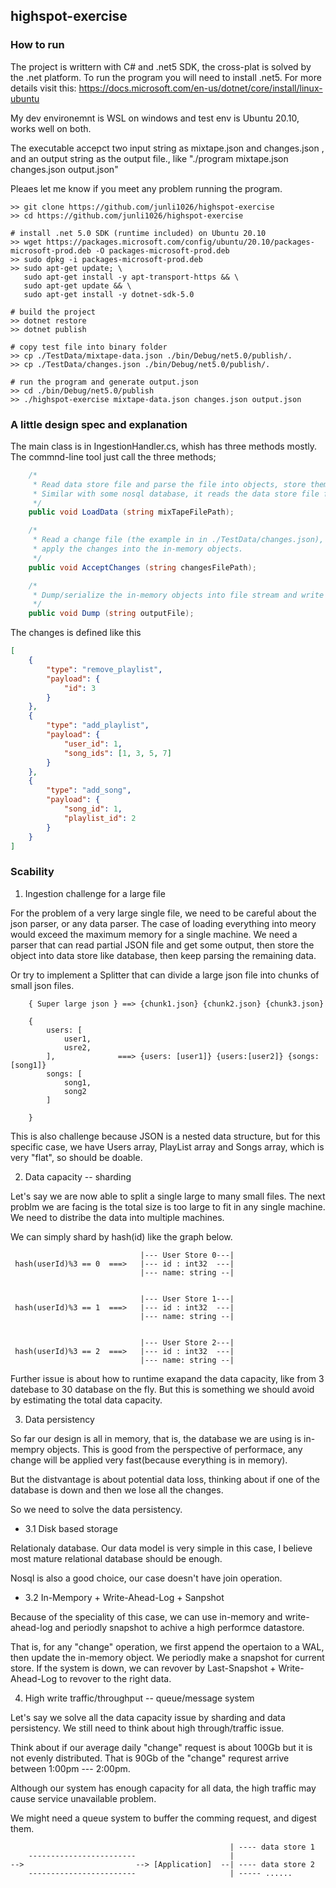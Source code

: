 ## highspot-exercise

### How to run

The project is writtern with C# and .net5 SDK, the cross-plat is solved by the .net platform. To run the program you will need to install .net5. For more details visit this: https://docs.microsoft.com/en-us/dotnet/core/install/linux-ubuntu

My dev environemnt is WSL on windows and test env is Ubuntu 20.10, works well on both.

The executable accepct two input string as mixtape.json and changes.json , and an output string as the output file., like
 "./program mixtape.json changes.json output.json"

Pleaes let me know if you meet any problem running the program.

```
>> git clone https://github.com/junli1026/highspot-exercise
>> cd https://github.com/junli1026/highspot-exercise

# install .net 5.0 SDK (runtime included) on Ubuntu 20.10
>> wget https://packages.microsoft.com/config/ubuntu/20.10/packages-microsoft-prod.deb -O packages-microsoft-prod.deb
>> sudo dpkg -i packages-microsoft-prod.deb
>> sudo apt-get update; \
   sudo apt-get install -y apt-transport-https && \
   sudo apt-get update && \
   sudo apt-get install -y dotnet-sdk-5.0

# build the project
>> dotnet restore
>> dotnet publish

# copy test file into binary folder 
>> cp ./TestData/mixtape-data.json ./bin/Debug/net5.0/publish/.
>> cp ./TestData/changes.json ./bin/Debug/net5.0/publish/.

# run the program and generate output.json
>> cd ./bin/Debug/net5.0/publish
>> ./highspot-exercise mixtape-data.json changes.json output.json
```

### A little design spec and explanation

The main class is in IngestionHandler.cs, whish has three methods mostly. The commnd-line tool just call the three methods;

```C#
    /*
     * Read data store file and parse the file into objects, store them into memory.
     * Similar with some nosql database, it reads the data store file from disk, and load them into memory.
     */
    public void LoadData (string mixTapeFilePath);

    /*
     * Read a change file (the example in in ./TestData/changes.json), and
     * apply the changes into the in-memory objects.
     */
    public void AcceptChanges (string changesFilePath);

    /*
     * Dump/serialize the in-memory objects into file stream and write to file.
     */
    public void Dump (string outputFile);
```

The changes is defined like this
```json
[
    {
        "type": "remove_playlist",
        "payload": {
            "id": 3
        }
    },
    {
        "type": "add_playlist",
        "payload": {
            "user_id": 1,
            "song_ids": [1, 3, 5, 7]
        }
    },
    {
        "type": "add_song",
        "payload": {
            "song_id": 1,
            "playlist_id": 2
        }
    }
]
```

### Scability

1. Ingestion challenge for a large file

For the problem of a very large single file, we need to be careful about the json parser, or any data parser. The case of loading everything into meory would exceed the maximum memory for a single machine.
We need a parser that can read partial JSON file and get some output, then store the object into data store like database, then keep parsing the remaining data.

Or try to implement a Splitter that can divide a large json file into chunks of small json files.

```
    { Super large json } ==> {chunk1.json} {chunk2.json} {chunk3.json}

    {
        users: [                       
            user1,
            usre2,
        ],              ===> {users: [user1]} {users:[user2]} {songs:[song1]}
        songs: [
            song1,
            song2
        ]

    }
```
This is also challenge because JSON is a nested data structure, but for this specific case, we have Users array, PlayList array and Songs array, which is very "flat", so should be doable.


2. Data capacity -- sharding 

Let's say we are now able to split a single large to many small files. The next problm we are facing is the total size is too large to fit in any single machine. We need to distribe the data into multiple machines. 

We can simply shard by hash(id) like the graph below.


```
                             |--- User Store 0---|
 hash(userId)%3 == 0  ===>   |--- id : int32  ---|
                             |--- name: string --|


                             |--- User Store 1---|
 hash(userId)%3 == 1  ===>   |--- id : int32  ---|
                             |--- name: string --|


                             |--- User Store 2---|
 hash(userId)%3 == 2  ===>   |--- id : int32  ---|
                             |--- name: string --|
```

Further issue is about how to runtime exapand the data capacity, like from 3 datebase to 30 database on the fly. But this is something we should avoid by estimating the total data capacity.


3. Data persistency

So far our design is all in memory, that is, the database we are using is in-mempry objects. This is good from the perspective of performace, any change will be applied very fast(because everything is in memory).

But the distvantage is about potential data loss, thinking about if one of the database is down and then we lose all the changes.

So we need to solve the data persistency.

- 3.1 Disk based storage

Relationaly database. Our data model is very simple in this case, I believe most mature relational database should be enough.

Nosql is also a good choice, our case doesn't have join operation.


- 3.2 In-Mempory + Write-Ahead-Log + Sanpshot

Because of the speciality of this case, we can use in-memory and write-ahead-log and periodly snapshot to achive a high performce datastore.

That is, for any "change" operation, we first append the opertaion to a WAL, then update the in-memory object. We periodly make a snapshot for current store. If the system is down, we can revover by Last-Snapshot + Write-Ahead-Log to revover to the right data.



4. High write traffic/throughput -- queue/message system

Let's say we solve all the data capacity issue by sharding and data persistency. We still need to think about high through/traffic issue.

Think about if our average daily "change" request is about 100Gb but it is not evenly distributed. That is 90Gb of the "change" requrest arrive between 1:00pm --- 2:00pm.

Although our system has enough capacity for all data, the high traffic may cause service unavailable problem.

We might need a queue system to buffer the comming request, and digest them.

```
                                                 | ---- data store 1
    ------------------------                     | 
-->                         --> [Application]  --| ---- data store 2
    ------------------------                     | ----- ......

```